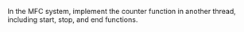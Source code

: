 In the MFC system, implement the counter function in another thread, including start, stop, and end functions.
